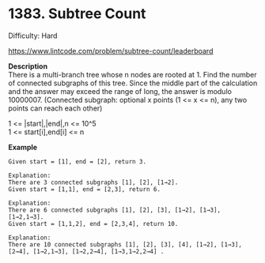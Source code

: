 # 1383. Subtree Count

Difficulty: Hard

https://www.lintcode.com/problem/subtree-count/leaderboard

**Description**  
There is a multi-branch tree whose n nodes are rooted at 1. Find the number of connected subgraphs of this tree. Since the middle part of the calculation and the answer may exceed the range of long, the answer is modulo 10000007. (Connected subgraph: optional x points (1 <= x <= n), any two points can reach each other)

1 <= |start|,|end|,n <= 10^5  
1 <= start[i],end[i] <= n

**Example**  
```
Given start = [1], end = [2], return 3.

Explanation:
There are 3 connected subgraphs [1], [2], [1→2].
Given start = [1,1], end = [2,3], return 6.

Explanation:
There are 6 connected subgraphs [1], [2], [3], [1→2], [1→3], [1→2,1→3].
Given start = [1,1,2], end = [2,3,4], return 10.

Explanation:
There are 10 connected subgraphs [1], [2], [3], [4], [1→2], [1→3], [2→4], [1→2,1→3], [1→2,2→4], [1→3,1→2,2→4] .
```
